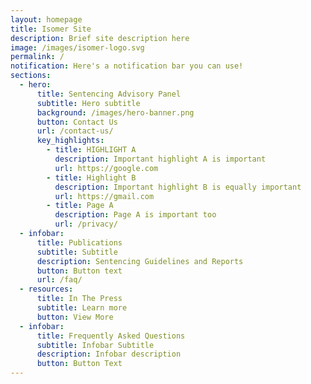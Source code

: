 ```yaml
---
layout: homepage
title: Isomer Site
description: Brief site description here
image: /images/isomer-logo.svg
permalink: /
notification: Here's a notification bar you can use!
sections:
  - hero:
      title: Sentencing Advisory Panel
      subtitle: Hero subtitle
      background: /images/hero-banner.png
      button: Contact Us
      url: /contact-us/
      key_highlights:
        - title: HIGHLIGHT A
          description: Important highlight A is important
          url: https://google.com
        - title: Highlight B
          description: Important highlight B is equally important
          url: https://gmail.com
        - title: Page A
          description: Page A is important too
          url: /privacy/
  - infobar:
      title: Publications
      subtitle: Subtitle
      description: Sentencing Guidelines and Reports
      button: Button text
      url: /faq/
  - resources:
      title: In The Press
      subtitle: Learn more
      button: View More
  - infobar:
      title: Frequently Asked Questions
      subtitle: Infobar Subtitle
      description: Infobar description
      button: Button Text
---
```

